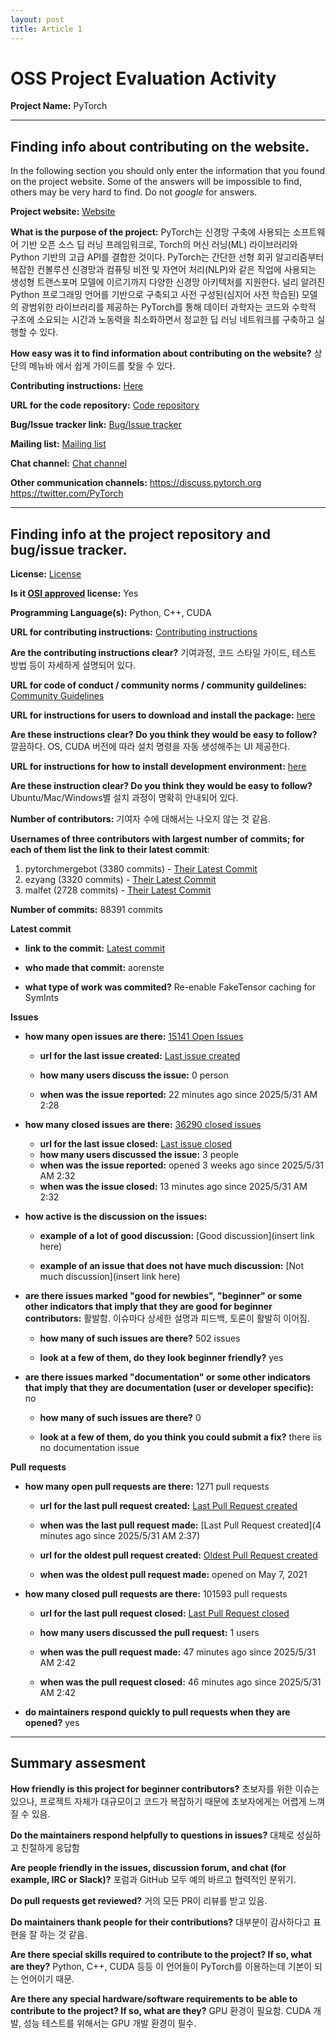 ```yaml
---
layout: post
title: Article 1
---
```

# OSS Project Evaluation Activity



__Project Name:__  PyTorch


---

## Finding info about contributing on the website.

In the following section you should only enter the information that you
found on the project website. Some of the answers will be impossible to find, others
may be very hard to find. Do not _google_ for answers.

__Project website:__ [Website](https://pytorch.org)


__What is the purpose of the project:__
PyTorch는 신경망 구축에 사용되는 소프트웨어 기반 오픈 소스 딥 러닝 프레임워크로, Torch의 머신 러닝(ML) 라이브러리와 Python 기반의 고급 API를 결합한 것이다.
PyTorch는 간단한 선형 회귀 알고리즘부터 복잡한 컨볼루션 신경망과 컴퓨팅 비전 및 자연어 처리(NLP)와 같은 작업에 사용되는 생성형 트랜스포머 모델에 이르기까지 다양한 신경망 아키텍처를 지원한다.
널리 알려진 Python 프로그래밍 언어를 기반으로 구축되고 사전 구성된(심지어 사전 학습된) 모델의 광범위한 라이브러리를 제공하는 PyTorch를 통해 데이터 과학자는 코드와 수학적 구조에 소요되는 시간과 노동력을 최소화하면서 정교한 딥 러닝 네트워크를 구축하고 실행할 수 있다.

__How easy was it to find information about contributing on the website?__ 
상단의 메뉴바 에서 쉽게 가이드를 찾을 수 있다.


__Contributing instructions:__ [Here](https://pytorch.org/docs/stable/community/contributing.html)

__URL for the code repository:__ [Code repository](https://github.com/pytorch/pytorch)

__Bug/Issue tracker link:__ [Bug/Issue tracker](https://github.com/pytorch/pytorch/issues)

__Mailing list:__ [Mailing list](https://dev-discuss.pytorch.org/)

__Chat channel:__ [Chat channel](https://pytorch.slack.com/)

__Other communication channels:__ 
https://discuss.pytorch.org
https://twitter.com/PyTorch


---

## Finding info at the project repository and bug/issue tracker.

__License:__ [License](https://github.com/pytorch/pytorch/blob/main/LICENSE)

__Is it [OSI approved](https://opensource.org/licenses/alphabetical) license:__ Yes

__Programming Language(s):__ Python, C++, CUDA

__URL for contributing instructions:__ [Contributing instructions](https://github.com/pytorch/pytorch/blob/main/CONTRIBUTING.md)

__Are the contributing instructions clear?__ 기여과정, 코드 스타일 가이드, 테스트 방법 등이 자세하게 설명되어 있다.


__URL for code of conduct / community norms / community guildelines:__ [Community Guidelines](https://github.com/pytorch/pytorch/blob/main/CODE_OF_CONDUCT.md)

__URL for instructions for users to download and install the package:__  [here](https://pytorch.org/get-started/locally/)


__Are these instructions clear? Do you think they would be easy to follow?__ 깔끔하다. OS, CUDA 버전에 따라 설치 명령을 자동 생성해주는 UI 제공한다.


__URL for instructions for how to install development environment:__ [here](https://github.com/pytorch/pytorch#from-source)


__Are these instruction clear? Do you think they would be easy to follow?__ Ubuntu/Mac/Windows별 설치 과정이 명확히 안내되어 있다.


__Number of contributors:__ 기여자 수에 대해서는 나오지 않는 것 같음.


__Usernames of three contributors with largest number of commits; for
each of them list the link to their latest commit__:

1. pytorchmergebot (3380 commits) - [Their Latest Commit](https://github.com/pytorch/pytorch/commits?author=pytorchmergebot)
2. ezyang (3320 commits) - [Their Latest Commit](https://github.com/pytorch/pytorch/commits?author=ezyang)
3. malfet (2728 commits) - [Their Latest Commit](https://github.com/pytorch/pytorch/commits?author=malfet)


__Number of commits:__ 88391 commits

__Latest commit__ 

- __link to the commit:__ [Latest commit](https://github.com/pytorch/pytorch/commit/main)

- __who made that commit:__ aorenste

- __what type of work was commited?__ Re-enable FakeTensor caching for SymInts


__Issues__

- __how many open issues are there:__ [15141 Open Issues](https://github.com/pytorch/pytorch/issues)

    - __url for the last issue created:__ [Last issue created](https://github.com/pytorch/pytorch/issues/154736)

    - __how many users discuss the issue:__ 0 person
    
    - __when was the issue reported:__ 22 minutes ago since 2025/5/31 AM 2:28
    

- __how many closed issues are there:__ [36290 closed issues](https://github.com/pytorch/pytorch/issues?q=is%3Aissue+is%3Aclosed+sort%3Aupdated-desc)
    - __url for the last issue closed:__ [Last issue closed](https://github.com/pytorch/pytorch/issues/153411)
    - __how many users discussed the issue:__ 3 people
    - __when was the issue reported:__ opened 3 weeks ago since 2025/5/31 AM 2:32
    - __when was the issue closed:__ 13 minutes ago since 2025/5/31 AM 2:32

- __how active is the discussion on the issues:__ 

    - __example of a lot of good discussion:__ [Good discussion](insert link here)
    
    - __example of an issue that does not have much discussion:__ [Not much discussion](insert link here)



- __are there issues marked "good for newbies", "beginner" or some other indicators that imply that they are good for beginner contributors:__ 활발함. 이슈마다 상세한 설명과 피드백, 토론이 활발히 이어짐.

    - __how many of such issues are there?__ 502 issues
    
    - __look at a few of them, do they look beginner friendly?__ yes



- __are there issues marked "documentation" or some other indicators that imply that they are documentation (user or developer specific):__ no

    - __how many of such issues are there?__ 0
    
    - __look at a few of them, do you think you could submit a fix?__ there iis no documentation issue



__Pull requests__

- __how many open pull requests are there:__ 1271 pull requests

    - __url for the last pull request created:__ [Last Pull Request created](https://github.com/pytorch/pytorch/pull/154740)
    
    - __when was the last pull request made:__ [Last Pull Request created](4 minutes ago since 2025/5/31 AM 2:37)

    - __url for the oldest pull request created:__ [Oldest Pull Request created](https://github.com/pytorch/pytorch/pull/57772)
    
    - __when was the oldest pull request made:__ opened on May 7, 2021

- __how many closed pull requests are there:__ 101593 pull requests

    - __url for the last pull request closed:__ [Last Pull Request closed](https://github.com/pytorch/pytorch/pull/154735)
    
    - __how many users discussed the pull request:__ 1 users
    
    - __when was the pull request made:__  47 minutes ago since 2025/5/31 AM 2:42
    
    - __when was the pull request closed:__ 46 minutes ago since 2025/5/31 AM 2:42
    

- __do maintainers respond quickly to pull requests when they are opened?__ yes







---


## Summary assesment
__How friendly is this project for beginner contributors?__
초보자를 위한 이슈는 있으나, 프로젝트 자체가 대규모이고 코드가 복잡하기 때문에 초보자에게는 어렵게 느껴질 수 있음.



__Do the maintainers respond helpfully to questions in issues?__
대체로 성실하고 친절하게 응답함


__Are people friendly in the issues, discussion forum, and chat (for example, IRC or Slack)?__
포럼과 GitHub 모두 예의 바르고 협력적인 분위기.


 
__Do pull requests get reviewed?__
거의 모든 PR이 리뷰를 받고 있음.


__Do maintainers thank people for their contributions?__
대부분이 감사하다고 표현을 잘 하는 것 같음.


__Are there special skills required to contribute to the project? If so, what are they?__
Python, C++, CUDA 등등
이 언어들이 PyTorch를 이용하는데 기본이 되는 언어이기 때문.


__Are there any special hardware/software requirements to be able to contribute to the project? If so, what are they?__
GPU 환경이 필요함.
CUDA 개발, 성능 테스트를 위해서는 GPU 개발 환경이 필수.
